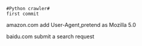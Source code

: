 	#Python crawler#
	first commit

   amazon.com
	add User-Agent,pretend as Mozilla 5.0
	
   baidu.com
    submit a search request